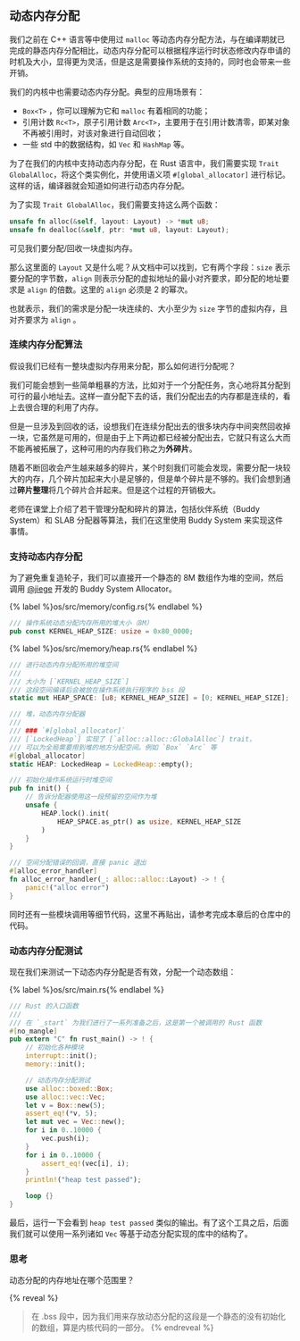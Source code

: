 ## 动态内存分配

我们之前在 C++ 语言等中使用过 `malloc` 等动态内存分配方法，与在编译期就已完成的静态内存分配相比，动态内存分配可以根据程序运行时状态修改内存申请的时机及大小，显得更为灵活，但是这是需要操作系统的支持的，同时也会带来一些开销。

我们的内核中也需要动态内存分配。典型的应用场景有：

- `Box<T>` ，你可以理解为它和 `malloc` 有着相同的功能；
- 引用计数 `Rc<T>`，原子引用计数 `Arc<T>`，主要用于在引用计数清零，即某对象不再被引用时，对该对象进行自动回收；
- 一些 std 中的数据结构，如 `Vec` 和 `HashMap` 等。

为了在我们的内核中支持动态内存分配，在 Rust 语言中，我们需要实现 `Trait GlobalAlloc`，将这个类实例化，并使用语义项 `#[global_allocator]` 进行标记。这样的话，编译器就会知道如何进行动态内存分配。

为了实现 `Trait GlobalAlloc`，我们需要支持这么两个函数：

```rust
unsafe fn alloc(&self, layout: Layout) -> *mut u8;
unsafe fn dealloc(&self, ptr: *mut u8, layout: Layout);
```

可见我们要分配/回收一块虚拟内存。

那么这里面的 `Layout` 又是什么呢？从文档中可以找到，它有两个字段：`size` 表示要分配的字节数，`align` 则表示分配的虚拟地址的最小对齐要求，即分配的地址要求是 `align` 的倍数。这里的 `align` 必须是 2 的幂次。

也就表示，我们的需求是分配一块连续的、大小至少为 `size` 字节的虚拟内存，且对齐要求为 `align` 。

### 连续内存分配算法

假设我们已经有一整块虚拟内存用来分配，那么如何进行分配呢？

我们可能会想到一些简单粗暴的方法，比如对于一个分配任务，贪心地将其分配到可行的最小地址去。这样一直分配下去的话，我们分配出去的内存都是连续的，看上去很合理的利用了内存。

但是一旦涉及到回收的话，设想我们在连续分配出去的很多块内存中间突然回收掉一块，它虽然是可用的，但是由于上下两边都已经被分配出去，它就只有这么大而不能再被拓展了，这种可用的内存我们称之为**外碎片**。

随着不断回收会产生越来越多的碎片，某个时刻我们可能会发现，需要分配一块较大的内存，几个碎片加起来大小是足够的，但是单个碎片是不够的。我们会想到通过**碎片整理**将几个碎片合并起来。但是这个过程的开销极大。

老师在课堂上介绍了若干管理分配和碎片的算法，包括伙伴系统（Buddy System）和 SLAB 分配器等算法，我们在这里使用 Buddy System 来实现这件事情。

### 支持动态内存分配

为了避免重复造轮子，我们可以直接开一个静态的 8M 数组作为堆的空间，然后调用 [@jiege](https://github.com/jiegec/) 开发的 Buddy System Allocator。

{% label %}os/src/memory/config.rs{% endlabel %}
```rust
/// 操作系统动态分配内存所用的堆大小（8M）
pub const KERNEL_HEAP_SIZE: usize = 0x80_0000;
```

{% label %}os/src/memory/heap.rs{% endlabel %}
```rust
/// 进行动态内存分配所用的堆空间
/// 
/// 大小为 [`KERNEL_HEAP_SIZE`]  
/// 这段空间编译后会被放在操作系统执行程序的 bss 段
static mut HEAP_SPACE: [u8; KERNEL_HEAP_SIZE] = [0; KERNEL_HEAP_SIZE];

/// 堆，动态内存分配器
/// 
/// ### `#[global_allocator]`
/// [`LockedHeap`] 实现了 [`alloc::alloc::GlobalAlloc`] trait，
/// 可以为全局需要用到堆的地方分配空间。例如 `Box` `Arc` 等
#[global_allocator]
static HEAP: LockedHeap = LockedHeap::empty();

/// 初始化操作系统运行时堆空间
pub fn init() {
    // 告诉分配器使用这一段预留的空间作为堆
    unsafe {
        HEAP.lock().init(
            HEAP_SPACE.as_ptr() as usize, KERNEL_HEAP_SIZE
        )
    }
}

/// 空间分配错误的回调，直接 panic 退出
#[alloc_error_handler]
fn alloc_error_handler(_: alloc::alloc::Layout) -> ! {
    panic!("alloc error")
}
```

同时还有一些模块调用等细节代码，这里不再贴出，请参考完成本章后的仓库中的代码。

### 动态内存分配测试

现在我们来测试一下动态内存分配是否有效，分配一个动态数组：

{% label %}os/src/main.rs{% endlabel %}
```rust
/// Rust 的入口函数
///
/// 在 `_start` 为我们进行了一系列准备之后，这是第一个被调用的 Rust 函数
#[no_mangle]
pub extern "C" fn rust_main() -> ! {
    // 初始化各种模块
    interrupt::init();
    memory::init();

    // 动态内存分配测试
    use alloc::boxed::Box;
    use alloc::vec::Vec;
    let v = Box::new(5);
    assert_eq!(*v, 5);
    let mut vec = Vec::new();
    for i in 0..10000 {
        vec.push(i);
    }
    for i in 0..10000 {
        assert_eq!(vec[i], i);
    }
    println!("heap test passed");

    loop {}
}
```

最后，运行一下会看到 `heap test passed` 类似的输出。有了这个工具之后，后面我们就可以使用一系列诸如 `Vec` 等基于动态分配实现的库中的结构了。

### 思考

动态分配的内存地址在哪个范围里？

{% reveal %}
> 在 .bss 段中，因为我们用来存放动态分配的这段是一个静态的没有初始化的数组，算是内核代码的一部分。
{% endreveal %}

